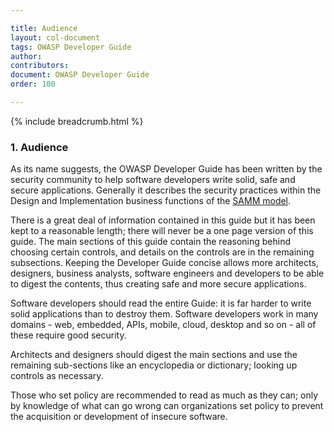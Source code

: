 ```yaml
---

title: Audience
layout: col-document
tags: OWASP Developer Guide
author:
contributors:
document: OWASP Developer Guide
order: 100

---
```


{% include breadcrumb.html %}
### 1. Audience

As its name suggests, the OWASP Developer Guide has been written by the security community
to help software developers write solid, safe and secure applications.
Generally it describes the security practices within the Design and Implementation business functions of the [SAMM model][samm].

There is a great deal of information contained in this guide but it has been kept to a reasonable length;
there will never be a one page version of this guide.
The main sections of this guide contain the reasoning behind choosing certain controls, and details on the controls are in the remaining subsections.
Keeping the Developer Guide concise allows more architects, designers, business analysts,
software engineers and developers to be able to digest the contents, thus creating safe and more secure applications.

Software developers should read the entire Guide: it is far harder to write solid applications than to destroy them.
Software developers work in many domains - web, embedded, APIs, mobile, cloud, desktop and so on - all of these require good security.

Architects and designers should digest the main sections and use the remaining sub-sections like an encyclopedia or dictionary;
looking up controls as necessary.

Those who set policy are recommended to read as much as they can;
only by knowledge of what can go wrong can organizations set policy to prevent the acquisition or development of insecure software.

[samm]: https://owaspsamm.org/about/
